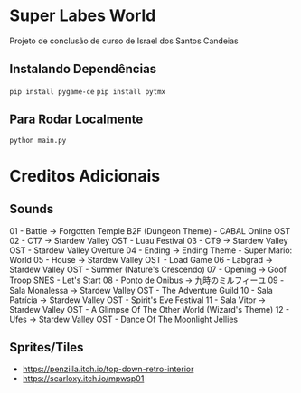 # Super Labes World
Projeto de conclusão de curso de Israel dos Santos Candeias

## Instalando Dependências
```pip install pygame-ce```
```pip install pytmx```

## Para Rodar Localmente
```python main.py```

# Creditos Adicionais
## Sounds
01 - Battle          -> Forgotten Temple B2F (Dungeon Theme) - CABAL Online OST
02 - CT7             -> Stardew Valley OST - Luau Festival
03 - CT9             -> Stardew Valley OST - Stardew Valley Overture
04 - Ending          -> Ending Theme - Super Mario: World
05 - House           -> Stardew Valley OST - Load Game
06 - Labgrad         -> Stardew Valley OST - Summer (Nature's Crescendo)
07 - Opening         -> Goof Troop SNES - Let's Start
08 - Ponto de Onibus -> 九時のミルフィーユ
09 - Sala Monalessa  -> Stardew Valley OST - The Adventure Guild
10 - Sala Patrícia   -> Stardew Valley OST - Spirit's Eve Festival
11 - Sala Vitor      -> Stardew Valley OST - A Glimpse Of The Other World (Wizard's Theme)
12 - Ufes            -> Stardew Valley OST - Dance Of The Moonlight Jellies

## Sprites/Tiles
* https://penzilla.itch.io/top-down-retro-interior
* https://scarloxy.itch.io/mpwsp01